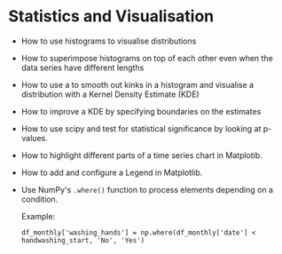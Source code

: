 # Statistics and Visualisation

* How to use histograms to visualise distributions

* How to superimpose histograms on top of each other even when the data series have different lengths

* How to use a to smooth out kinks in a histogram and visualise a distribution with a Kernel Density Estimate (KDE)

* How to improve a KDE by specifying boundaries on the estimates

* How to use scipy and test for statistical significance by looking at p-values.

* How to highlight different parts of a time series chart in Matplotib.

* How to add and configure a Legend in Matplotlib.

* Use NumPy's `.where()` function to process elements depending on a condition.

  Example:
                                                                          
  `df_monthly['washing_hands'] = np.where(df_monthly['date'] < handwashing_start, 'No', 'Yes')`
